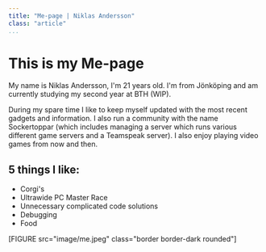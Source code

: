 ```yaml
---
title: "Me-page | Niklas Andersson"
class: "article"
...
```


<div markdown=1>

# This is my Me-page

My name is Niklas Andersson, I'm 21 years old. I'm from Jönköping and am currently studying my second year at BTH (WIP).

During my spare time I like to keep myself updated with the most recent gadgets and information. I also run a community with the name Sockertoppar (which includes managing a server which runs various different game servers and a Teamspeak server). I also enjoy playing video games from now and then.

## 5 things I like:
* Corgi's
* Ultrawide PC Master Race
* Unnecessary complicated code solutions
* Debugging
* Food

</div>

[FIGURE src="image/me.jpeg" class="border border-dark rounded"]
